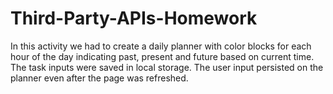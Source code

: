 # Third-Party-APIs-Homework
In this activity we had to create a daily planner with color blocks for each hour of the day indicating past, present and future based on current time.
The task inputs were saved in local storage. The user input persisted on the planner even after the page was refreshed.